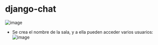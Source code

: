 # django-chat
![image](https://github.com/jonma0107/django-chat/assets/53632260/247a6f16-74b2-4ce3-ab44-bc1eae6d227f)
- Se crea el nombre de la sala, y a ella pueden acceder varios usuarios:
![image](https://github.com/jonma0107/django-chat/assets/53632260/23881e72-ba08-4b47-9f32-9076f60a50ac)

